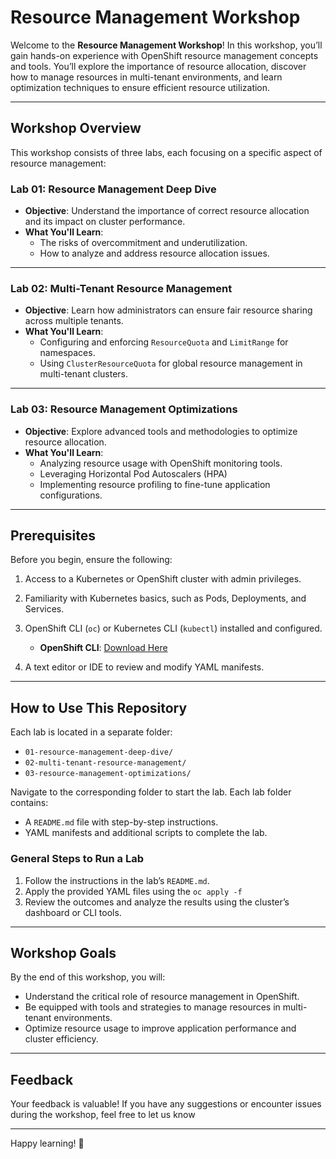 # Resource Management Workshop

Welcome to the **Resource Management Workshop**! In this workshop, you’ll gain hands-on experience with OpenShift resource management concepts and tools. You’ll explore the importance of resource allocation, discover how to manage resources in multi-tenant environments, and learn optimization techniques to ensure efficient resource utilization.

---

## Workshop Overview

This workshop consists of three labs, each focusing on a specific aspect of resource management:

### **Lab 01: Resource Management Deep Dive**
- **Objective**: Understand the importance of correct resource allocation and its impact on cluster performance.
- **What You'll Learn**:
  - The risks of overcommitment and underutilization.
  - How to analyze and address resource allocation issues.

---

### **Lab 02: Multi-Tenant Resource Management**
- **Objective**: Learn how administrators can ensure fair resource sharing across multiple tenants.
- **What You'll Learn**:
  - Configuring and enforcing `ResourceQuota` and `LimitRange` for namespaces.
  - Using `ClusterResourceQuota` for global resource management in multi-tenant clusters.

---

### **Lab 03: Resource Management Optimizations**
- **Objective**: Explore advanced tools and methodologies to optimize resource allocation.
- **What You'll Learn**:
  - Analyzing resource usage with OpenShift monitoring tools.
  - Leveraging Horizontal Pod Autoscalers (HPA)
  - Implementing resource profiling to fine-tune application configurations.

---

## Prerequisites

Before you begin, ensure the following:
1. Access to a Kubernetes or OpenShift cluster with admin privileges.
2. Familiarity with Kubernetes basics, such as Pods, Deployments, and Services.
3. OpenShift CLI (`oc`) or Kubernetes CLI (`kubectl`) installed and configured.
   - **OpenShift CLI**: [Download Here](https://mirror.openshift.com/pub/openshift-v4/clients/ocp/latest/)

4. A text editor or IDE to review and modify YAML manifests.

---

## How to Use This Repository

Each lab is located in a separate folder:
- `01-resource-management-deep-dive/`
- `02-multi-tenant-resource-management/`
- `03-resource-management-optimizations/`

Navigate to the corresponding folder to start the lab. Each lab folder contains:
- A `README.md` file with step-by-step instructions.
- YAML manifests and additional scripts to complete the lab.

### General Steps to Run a Lab
1. Follow the instructions in the lab’s `README.md`.
2. Apply the provided YAML files using the `oc apply -f`
3. Review the outcomes and analyze the results using the cluster’s dashboard or CLI tools.

---

## Workshop Goals

By the end of this workshop, you will:
- Understand the critical role of resource management in OpenShift.
- Be equipped with tools and strategies to manage resources in multi-tenant environments.
- Optimize resource usage to improve application performance and cluster efficiency.

---

## Feedback

Your feedback is valuable! If you have any suggestions or encounter issues during the workshop, feel free to let us know

---

Happy learning! 🚀
